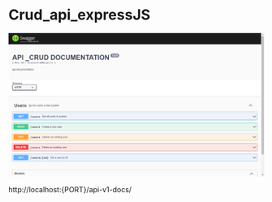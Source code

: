# Crud_api_expressJS

<div>
<img src="/img.png" title="img_readmed" alt="img_readmed" />

<p>http://localhost:{PORT}/api-v1-docs/<p/>
<div/>
